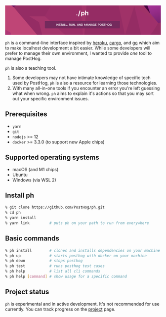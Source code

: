 ![ph](ph.png "ph")

`ph` is a command-line interface inspired by [heroku](https://devcenter.heroku.com/articles/heroku-cli), [cargo](https://doc.rust-lang.org/cargo/index.html), and [go](https://golang.org/cmd/go/) which aim to make localhost development a bit easier. While some developers will prefer to manage their own environment, I wanted to provide *one* tool to manage PostHog.

`ph` is also a teaching tool.

1. Some developers may not have intimate knowledge of specific tech used by PostHog, `ph` is also a resource for learning those technologies. 
2. With many all-in-one tools if you encounter an error you're left guessing what when wrong. `ph` aims to explain it's actions so that you may sort out your specific environment issues. 

## Prerequisites

- `yarn`
- `git`
- `nodejs` >= 12
- `docker` >= 3.3.0 (to support new Apple chips)

## Supported operating systems

- macOS (and M1 chips)
- Ubuntu
- Windows (via WSL 2)

## Install ph

```sh
% git clone https://github.com/PostHog/ph.git
% cd ph
% yarn install
% yarn link         # puts ph on your path to run from everywhere
```

## Basic commands

```sh
% ph install        # clones and installs dependencies on your machine
% ph up             # starts posthog with docker on your machine
% ph down           # stops posthog
% ph test           # runs posthog test cases
% ph help           # list all cli commands
% ph help [command] # show usage for a specific command
```

## Project status

`ph` is experimental and in active development. It's not recommended for use currently. You can track progress on the [project](PROJECT.md) page.